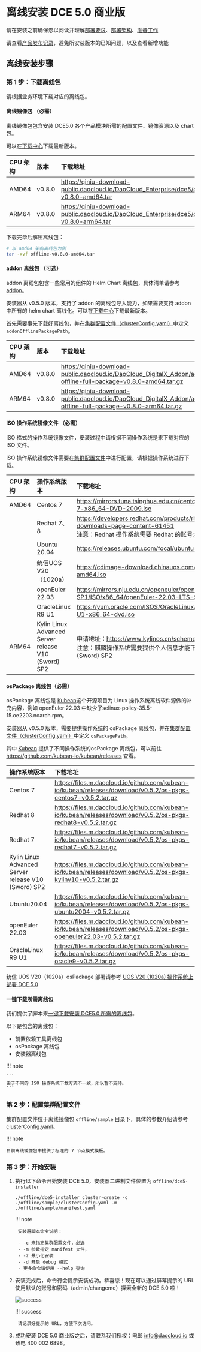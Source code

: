 # 离线安装 DCE 5.0 商业版

请在安装之前确保您以阅读并理解[部署要求](deploy-requirements.md)、[部署架构](deploy-arch.md)、[准备工作](prepare.md)

请查看[产品发布记录](../release-notes.md)，避免所安装版本的已知问题，以及查看新增功能

## 离线安装步骤

### 第 1 步：下载离线包

请根据业务环境下载对应的离线包。

#### 离线镜像包 （必需）

离线镜像包包含安装 DCE5.0 各个产品模块所需的配置文件、镜像资源以及 chart 包。

可以在[下载中心](https://docs.daocloud.io/download/dce5/)下载最新版本。

| CPU 架构 | 版本   | 下载地址                                                     |
| :------- | :----- | :----------------------------------------------------------- |
| AMD64    | v0.8.0 | <https://qiniu-download-public.daocloud.io/DaoCloud_Enterprise/dce5/offline-v0.8.0-amd64.tar> |
| ARM64    | v0.8.0 | <https://qiniu-download-public.daocloud.io/DaoCloud_Enterprise/dce5/offline-v0.8.0-arm64.tar> |

下载完毕后解压离线包：

```bash
# 以 amd64 架构离线包为例
tar -xvf offline-v0.8.0-amd64.tar
```

#### addon 离线包 （可选）

addon 离线包包含一些常用的组件的 Helm Chart 离线包，具体清单请参考[addon](https://docs.daocloud.io/download/addon/v0.8.0/#_2)。

安装器从 v0.5.0 版本，支持了 addon 的离线包导入能力，如果需要支持 addon 中所有的 helm chart 离线化。可以在[下载中心](https://docs.daocloud.io/download/dce5/)下载最新版本。

首先需要事先下载好离线包，并在[集群配置文件（clusterConfig.yaml）](./cluster-config.md)中定义 `addonOfflinePackagePath`。

| CPU 架构 | 版本   | 下载地址                                                     |
| :------- | :----- | :----------------------------------------------------------- |
| AMD64    | v0.8.0 | <https://qiniu-download-public.daocloud.io/DaoCloud_DigitalX_Addon/addon-offline-full-package-v0.8.0-amd64.tar.gz> |
| ARM64    | v0.8.0 | <https://qiniu-download-public.daocloud.io/DaoCloud_DigitalX_Addon/addon-offline-full-package-v0.8.0-arm64.tar.gz> |

#### ISO 操作系统镜像文件 （必需）

ISO 格式的操作系统镜像文件，安装过程中请根据不同操作系统是来下载对应的 ISO 文件。

ISO 操作系统镜像文件需要在[集群配置文件](./cluster-config.md)中进行配置，请根据操作系统进行下载。

| CPU 架构 | 操作系统版本                                        | 下载地址                                                     |
| :------- | :-------------------------------------------------- | :----------------------------------------------------------- |
| AMD64    | Centos 7                                            | <https://mirrors.tuna.tsinghua.edu.cn/centos/7.9.2009/isos/x86_64/CentOS-7-x86_64-DVD-2009.iso> |
|          | Redhat 7、8                                         | <https://developers.redhat.com/products/rhel/download#assembly-field-downloads-page-content-61451> <br />注意：Redhat 操作系统需要 Redhat 的账号才可以下载 |
|          | Ubuntu 20.04                                        | <https://releases.ubuntu.com/focal/ubuntu-20.04.6-live-server-amd64.iso> |
|          | 统信UOS V20（1020a）                                | <https://cdimage-download.chinauos.com/uniontechos-server-20-1020a-amd64.iso> |
|          | openEuler 22.03                                     | <https://mirrors.nju.edu.cn/openeuler/openEuler-22.03-LTS-SP1/ISO/x86_64/openEuler-22.03-LTS-SP1-x86_64-dvd.iso> |
|          | OracleLinux R9 U1                                   | https://yum.oracle.com/ISOS/OracleLinux/OL9/u1/x86_64/OracleLinux-R9-U1-x86_64-dvd.iso |
| ARM64    | Kylin Linux Advanced Server release V10 (Sword) SP2 | 申请地址：<https://www.kylinos.cn/scheme/server/1.html> <br />注意：麒麟操作系统需要提供个人信息才能下载使用，下载时请选择 V10 (Sword) SP2 |

#### osPackage 离线包（必需）

osPackage 离线包是 [Kubean](https://github.com/kubean-io/kubean)这个开源项目为 Linux 操作系统离线软件源做的补充内容，例如 openEuler 22.03 中缺少了selinux-policy-35.5-15.oe2203.noarch.rpm。

安装器从 v0.5.0 版本，需要提供操作系统的 osPackage 离线包，并在[集群配置文件（clusterConfig.yaml）](./cluster-config.md)中定义 `osPackagePath`。

其中 [Kubean](https://github.com/kubean-io/kubean) 提供了不同操作系统的osPackage 离线包，可以前往 <https://github.com/kubean-io/kubean/releases> 查看。

| 操作系统版本                                        | 下载地址                                                     |
| :-------------------------------------------------- | :----------------------------------------------------------- |
| Centos 7                                            | <https://files.m.daocloud.io/github.com/kubean-io/kubean/releases/download/v0.5.2/os-pkgs-centos7-v0.5.2.tar.gz> |
| Redhat 8                                            | <https://files.m.daocloud.io/github.com/kubean-io/kubean/releases/download/v0.5.2/os-pkgs-redhat8-v0.5.2.tar.gz> |
| Redhat 7                                            | <https://files.m.daocloud.io/github.com/kubean-io/kubean/releases/download/v0.5.2/os-pkgs-redhat7-v0.5.2.tar.gz> |
| Kylin Linux Advanced Server release V10 (Sword) SP2 | <https://files.m.daocloud.io/github.com/kubean-io/kubean/releases/download/v0.5.2/os-pkgs-kylinv10-v0.5.2.tar.gz> |
| Ubuntu20.04                                         | <https://files.m.daocloud.io/github.com/kubean-io/kubean/releases/download/v0.5.2/os-pkgs-ubuntu2004-v0.5.2.tar.gz> |
| openEuler 22.03                                     | <https://files.m.daocloud.io/github.com/kubean-io/kubean/releases/download/v0.5.2/os-pkgs-openeuler22.03-v0.5.2.tar.gz> |
| OracleLinux R9 U1                                   | https://files.m.daocloud.io/github.com/kubean-io/kubean/releases/download/v0.5.2/os-pkgs-oracle9-v0.5.2.tar.gz |

统信 UOS V20（1020a）osPackage 部署请参考 [UOS V20 (1020a) 操作系统上部署 DCE 5.0](../os-install/uos-v20-install-dce5.0.md)

#### 一键下载所需离线包

我们提供了脚本来[一键下载安装 DCE5.0 所需的离线包](../air-tag-download.md)。

以下是包含的离线包：

- 前置依赖工具离线包
- osPackage 离线包
- 安装器离线包

!!! note

    ```
    由于不同的 ISO 操作系统下载方式不一致，所以暂不支持。
    ```

### 第 2 步：配置集群配置文件

集群配置文件位于离线镜像包 `offline/sample` 目录下，具体的参数介绍请参考 [clusterConfig.yaml](cluster-config.md)。

!!! note

    目前离线镜像包中提供了标准的 7 节点模式模板。

### 第 3 步：开始安装

1. 执行以下命令开始安装 DCE 5.0，安装器二进制文件位置为 `offline/dce5-installer`

    ```shell
    ./offline/dce5-installer cluster-create -c ./offline/sample/clusterConfig.yaml -m ./offline/sample/manifest.yaml
    ```

    !!! note

        安装器脚本命令说明：
        
        - -c 来指定集群配置文件，必选
        - -m 参数指定 manifest 文件，
        - -z 最小化安装
        - -d 开启 debug 模式
        - 更多命令请使用 --help 查询

1. 安装完成后，命令行会提示安装成功。恭喜您！现在可以通过屏幕提示的 URL 使用默认的账号和密码（admin/changeme）探索全新的 DCE 5.0 啦！

    ![success](https://docs.daocloud.io/daocloud-docs-images/docs/install/images/success.png)

    !!! success

        请记录好提示的 URL，方便下次访问。

1. 成功安装 DCE 5.0 商业版之后，请联系我们授权：电邮 info@daocloud.io 或致电 400 002 6898。
